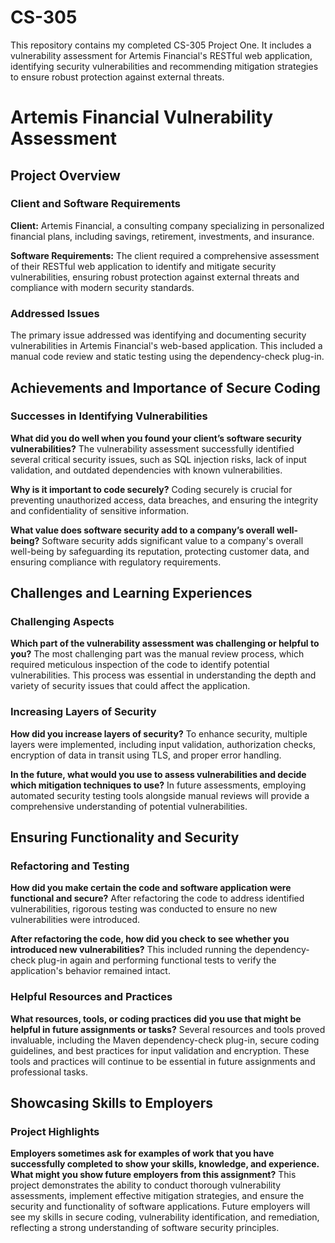 # CS-305
This repository contains my completed CS-305 Project One. It includes a vulnerability assessment for Artemis Financial's RESTful web application, identifying security vulnerabilities and recommending mitigation strategies to ensure robust protection against external threats.
# Artemis Financial Vulnerability Assessment

## Project Overview

### Client and Software Requirements

**Client:** Artemis Financial, a consulting company specializing in personalized financial plans, including savings, retirement, investments, and insurance.

**Software Requirements:** The client required a comprehensive assessment of their RESTful web application to identify and mitigate security vulnerabilities, ensuring robust protection against external threats and compliance with modern security standards.

### Addressed Issues

The primary issue addressed was identifying and documenting security vulnerabilities in Artemis Financial's web-based application. This included a manual code review and static testing using the dependency-check plug-in.

## Achievements and Importance of Secure Coding

### Successes in Identifying Vulnerabilities

**What did you do well when you found your client’s software security vulnerabilities?**
The vulnerability assessment successfully identified several critical security issues, such as SQL injection risks, lack of input validation, and outdated dependencies with known vulnerabilities. 

**Why is it important to code securely?**
Coding securely is crucial for preventing unauthorized access, data breaches, and ensuring the integrity and confidentiality of sensitive information. 

**What value does software security add to a company’s overall well-being?**
Software security adds significant value to a company's overall well-being by safeguarding its reputation, protecting customer data, and ensuring compliance with regulatory requirements.

## Challenges and Learning Experiences

### Challenging Aspects

**Which part of the vulnerability assessment was challenging or helpful to you?**
The most challenging part was the manual review process, which required meticulous inspection of the code to identify potential vulnerabilities. This process was essential in understanding the depth and variety of security issues that could affect the application.

### Increasing Layers of Security

**How did you increase layers of security?**
To enhance security, multiple layers were implemented, including input validation, authorization checks, encryption of data in transit using TLS, and proper error handling.

**In the future, what would you use to assess vulnerabilities and decide which mitigation techniques to use?**
In future assessments, employing automated security testing tools alongside manual reviews will provide a comprehensive understanding of potential vulnerabilities.

## Ensuring Functionality and Security

### Refactoring and Testing

**How did you make certain the code and software application were functional and secure?**
After refactoring the code to address identified vulnerabilities, rigorous testing was conducted to ensure no new vulnerabilities were introduced. 

**After refactoring the code, how did you check to see whether you introduced new vulnerabilities?**
This included running the dependency-check plug-in again and performing functional tests to verify the application's behavior remained intact.

### Helpful Resources and Practices

**What resources, tools, or coding practices did you use that might be helpful in future assignments or tasks?**
Several resources and tools proved invaluable, including the Maven dependency-check plug-in, secure coding guidelines, and best practices for input validation and encryption. These tools and practices will continue to be essential in future assignments and professional tasks.

## Showcasing Skills to Employers

### Project Highlights

**Employers sometimes ask for examples of work that you have successfully completed to show your skills, knowledge, and experience. What might you show future employers from this assignment?**
This project demonstrates the ability to conduct thorough vulnerability assessments, implement effective mitigation strategies, and ensure the security and functionality of software applications. Future employers will see my skills in secure coding, vulnerability identification, and remediation, reflecting a strong understanding of software security principles.
